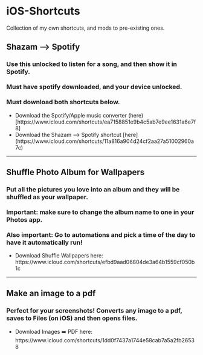 # iOS-Shortcuts
Collection of my own shortcuts, and mods to pre-existing ones. 

<h2>Shazam --> Spotify</h2>
<h3>Use this unlocked to listen for a song, and then show it in Spotify. <br> <br> Must have spotify downloaded, and your device unlocked.<br> <br> Must download both shortcuts below. </h3>
<ul><li> Download the Spotify/Apple music converter (here)[https://www.icloud.com/shortcuts/ea7158851e9b4c5ab7e9ee1631a6e7f8]</li>
     <li>Download the Shazam --> Spotify shortcut [here](https://www.icloud.com/shortcuts/11a816a904d24cf2aa27a51002960a7c)</li></ul>


 <hr> 
<h2>Shuffle Photo Album for Wallpapers</h2>
<h3>Put all the pictures you love into an album and they will be shuffled as your wallpaper. <br> <br> Important: make sure to change the album name to one in your Photos app. 
<br><br>  Also important: Go to automations and pick a time of the day to have it automatically run!</h3>
<ul><li>Download Shuffle Wallpapers here: https://www.icloud.com/shortcuts/efbd9aad06804de3a64b1559cf050b1c</li></ul>

<hr>
<h2>Make an image to a pdf</h2>
<h3>Perfect for your screenshots! Converts any image to a pdf,  saves to Files (on iOS) and then opens files.
</h3>
<ul><li>Download Images ➡️ PDF here: https://www.icloud.com/shortcuts/1dd0f7437a1744e58cab7a5a2fb26538</li></ul>

